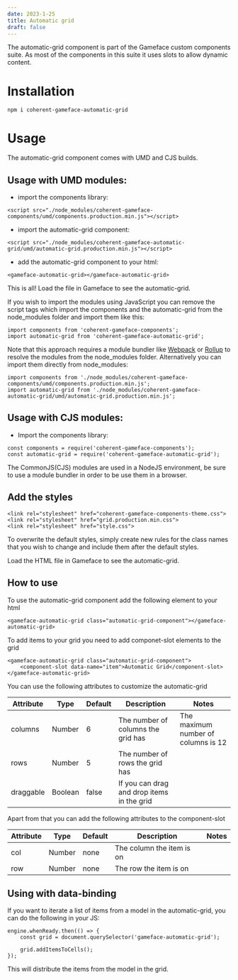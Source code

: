 ```yaml
---
date: 2023-1-25
title: Automatic grid
draft: false
---
```


<!--Copyright (c) Coherent Labs AD. All rights reserved. Licensed under the MIT License. See License.txt in the project root for license information. -->

The automatic-grid component is part of the Gameface custom components suite. As most of the components in this suite it uses slots to allow dynamic content.

# Installation

`npm i coherent-gameface-automatic-grid`

# Usage

The automatic-grid component comes with UMD and CJS builds.

## Usage with UMD modules:

- import the components library:

```{.html}
<script src="./node_modules/coherent-gameface-components/umd/components.production.min.js"></script>
```

- import the automatic-grid component:

```{.html}
<script src="./node_modules/coherent-gameface-automatic-grid/umd/automatic-grid.production.min.js"></script>
```

- add the automatic-grid component to your html:

```{.html}
<gameface-automatic-grid></gameface-automatic-grid>
```

This is all! Load the file in Gameface to see the automatic-grid.

If you wish to import the modules using JavaScript you can remove the script tags which import the components and the automatic-grid from the node_modules folder and import them like this:

```{.js}
import components from 'coherent-gameface-components';
import automatic-grid from 'coherent-gameface-automatic-grid';
```

Note that this approach requires a module bundler like [Webpack](https://webpack.js.org/) or [Rollup](https://rollupjs.org/guide/en/) to resolve the modules from the node_modules folder. Alternatively you can import them directly from node_modules:

```{.js}
import components from './node_modules/coherent-gameface-components/umd/components.production.min.js';
import automatic-grid from './node_modules/coherent-gameface-automatic-grid/umd/automatic-grid.production.min.js';
```

## Usage with CJS modules:

- Import the components library:

```{.js}
const components = require('coherent-gameface-components');
const automatic-grid = require('coherent-gameface-automatic-grid');
```

The CommonJS(CJS) modules are used in a NodeJS environment, be sure to use a module bundler in order to be use them in a browser.

## Add the styles

```{.html}
<link rel="stylesheet" href="coherent-gameface-components-theme.css">
<link rel="stylesheet" href="grid.production.min.css">
<link rel="stylesheet" href="style.css">
```

To overwrite the default styles, simply create new rules for the class names that you wish to change and include them after the default styles.

Load the HTML file in Gameface to see the automatic-grid.

## How to use

To use the automatic-grid component add the following element to your html

```{.html}
<gameface-automatic-grid class="automatic-grid-component"></gameface-automatic-grid>
```

To add items to your grid you need to add componet-slot elements to the grid

```{.html}
<gameface-automatic-grid class="automatic-grid-component">
    <component-slot data-name="item">Automatic Grid</component-slot>
</gameface-automatic-grid>
```

You can use the following attributes to customize the automatic-grid

|Attribute   |Type   |Default   | Description   |Notes   |
|---|---|---|---|---|
|columns   | Number   |6   | The number of columns the grid has   | The maximum number of columns is 12   |
|rows   | Number   |5   | The number of rows the grid has   |   |
|draggable   | Boolean   |false   | If you can drag and drop items in the grid   |   |

Apart from that you can add the following attributes to the component-slot

|Attribute   |Type   |Default   | Description   |Notes   |
|---|---|---|---|---|
|col   | Number   |none   | The column the item is on   |   |
|row   | Number   |none   | The row the item is on    |   |

## Using with data-binding

If you want to iterate a list of items from a model in the automatic-grid, you can do the following in your JS:

```{.js}
engine.whenReady.then(() => {
    const grid = document.querySelector('gameface-automatic-grid');
    
    grid.addItemsToCells();
});
```

This will distribute the items from the model in the grid.
